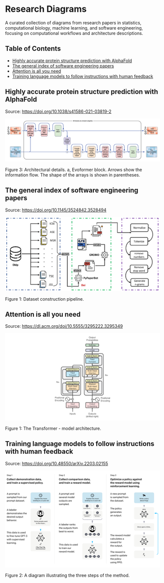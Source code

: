 # Research Diagrams

A curated collection of diagrams from research papers in statistics, computational biology, machine learning, and software engineering, focusing on computational workflows and architecture descriptions.

## Table of Contents

- [Highly accurate protein structure prediction with AlphaFold](#highly-accurate-protein-structure-prediction-with-alphafold)
- [The general index of software engineering papers](#the-general-index-of-software-engineering-papers)
- [Attention is all you need](#attention-is-all-you-need)
- [Training language models to follow instructions with human feedback](#training-language-models-to-follow-instructions-with-human-feedback)

## Highly accurate protein structure prediction with AlphaFold

Source: <https://doi.org/10.1038/s41586-021-03819-2>

![Evoformer block](figures/highly-accurate-protein-structure-prediction-with-alphafold.png)

Figure 3: Architectural details. a, Evoformer block. Arrows show the information flow. The shape of the arrays is shown in parentheses.

## The general index of software engineering papers

Source: <https://doi.org/10.1145/3524842.3528494>

![Dataset construction pipeline](figures/general-index-of-software-engineering-papers.png)

Figure 1: Dataset construction pipeline.

## Attention is all you need

Source: <https://dl.acm.org/doi/10.5555/3295222.3295349>

![The Transformer - model architecture](figures/attention-is-all-you-need.png)

Figure 1: The Transformer - model architecture.

## Training language models to follow instructions with human feedback

Source: <https://doi.org/10.48550/arXiv.2203.02155>

![A diagram illustrating the three steps of the method](figures/training-language-models-to-follow-instructions-with-human-feedback.png)

Figure 2: A diagram illustrating the three steps of the method.
